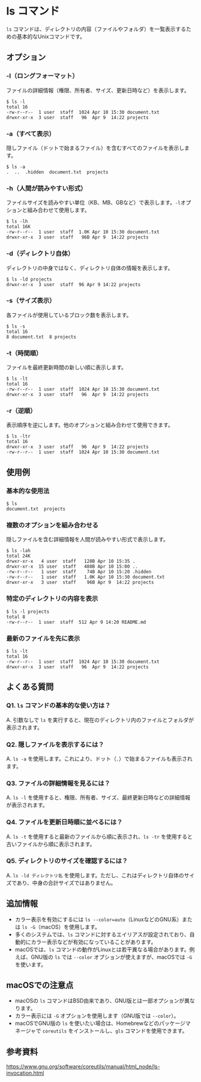 # ls コマンド

`ls` コマンドは、ディレクトリの内容（ファイルやフォルダ）を一覧表示するための基本的なUnixコマンドです。

## オプション

### **-l**（ロングフォーマット）
ファイルの詳細情報（権限、所有者、サイズ、更新日時など）を表示します。

```console
$ ls -l
total 16
-rw-r--r--  1 user  staff  1024 Apr 10 15:30 document.txt
drwxr-xr-x  3 user  staff   96  Apr 9  14:22 projects
```

### **-a**（すべて表示）
隠しファイル（ドットで始まるファイル）を含むすべてのファイルを表示します。

```console
$ ls -a
.  ..  .hidden  document.txt  projects
```

### **-h**（人間が読みやすい形式）
ファイルサイズを読みやすい単位（KB、MB、GBなど）で表示します。`-l`オプションと組み合わせて使用します。

```console
$ ls -lh
total 16K
-rw-r--r--  1 user  staff  1.0K Apr 10 15:30 document.txt
drwxr-xr-x  3 user  staff   96B Apr 9  14:22 projects
```

### **-d**（ディレクトリ自体）
ディレクトリの中身ではなく、ディレクトリ自体の情報を表示します。

```console
$ ls -ld projects
drwxr-xr-x  3 user  staff  96 Apr 9 14:22 projects
```

### **-s**（サイズ表示）
各ファイルが使用しているブロック数を表示します。

```console
$ ls -s
total 16
8 document.txt  8 projects
```

### **-t**（時間順）
ファイルを最終更新時間の新しい順に表示します。

```console
$ ls -lt
total 16
-rw-r--r--  1 user  staff  1024 Apr 10 15:30 document.txt
drwxr-xr-x  3 user  staff   96  Apr 9  14:22 projects
```

### **-r**（逆順）
表示順序を逆にします。他のオプションと組み合わせて使用できます。

```console
$ ls -ltr
total 16
drwxr-xr-x  3 user  staff   96  Apr 9  14:22 projects
-rw-r--r--  1 user  staff  1024 Apr 10 15:30 document.txt
```

## 使用例

### 基本的な使用法
```console
$ ls
document.txt  projects
```

### 複数のオプションを組み合わせる
隠しファイルを含む詳細情報を人間が読みやすい形式で表示します。

```console
$ ls -lah
total 24K
drwxr-xr-x   4 user  staff   128B Apr 10 15:35 .
drwxr-xr-x  15 user  staff   480B Apr 10 15:00 ..
-rw-r--r--   1 user  staff    74B Apr 10 15:20 .hidden
-rw-r--r--   1 user  staff   1.0K Apr 10 15:30 document.txt
drwxr-xr-x   3 user  staff    96B Apr 9  14:22 projects
```

### 特定のディレクトリの内容を表示
```console
$ ls -l projects
total 8
-rw-r--r--  1 user  staff  512 Apr 9 14:20 README.md
```

### 最新のファイルを先に表示
```console
$ ls -lt
total 16
-rw-r--r--  1 user  staff  1024 Apr 10 15:30 document.txt
drwxr-xr-x  3 user  staff   96  Apr 9  14:22 projects
```

## よくある質問

### Q1. `ls` コマンドの基本的な使い方は？
A. 引数なしで `ls` を実行すると、現在のディレクトリ内のファイルとフォルダが表示されます。

### Q2. 隠しファイルを表示するには？
A. `ls -a` を使用します。これにより、ドット（`.`）で始まるファイルも表示されます。

### Q3. ファイルの詳細情報を見るには？
A. `ls -l` を使用すると、権限、所有者、サイズ、最終更新日時などの詳細情報が表示されます。

### Q4. ファイルを更新日時順に並べるには？
A. `ls -t` を使用すると最新のファイルから順に表示され、`ls -tr` を使用すると古いファイルから順に表示されます。

### Q5. ディレクトリのサイズを確認するには？
A. `ls -ld ディレクトリ名` を使用します。ただし、これはディレクトリ自体のサイズであり、中身の合計サイズではありません。

## 追加情報

- カラー表示を有効にするには `ls --color=auto`（LinuxなどのGNU系）または `ls -G`（macOS）を使用します。
- 多くのシステムでは、`ls` コマンドに対するエイリアスが設定されており、自動的にカラー表示などが有効になっていることがあります。
- macOSでは、`ls` コマンドの動作がLinuxとは若干異なる場合があります。例えば、GNU版の `ls` では `--color` オプションが使えますが、macOSでは `-G` を使います。

## macOSでの注意点

- macOSの `ls` コマンドはBSD由来であり、GNU版とは一部オプションが異なります。
- カラー表示には `-G` オプションを使用します（GNU版では `--color`）。
- macOSでGNU版の `ls` を使いたい場合は、Homebrewなどのパッケージマネージャで `coreutils` をインストールし、`gls` コマンドを使用できます。

## 参考資料

https://www.gnu.org/software/coreutils/manual/html_node/ls-invocation.html